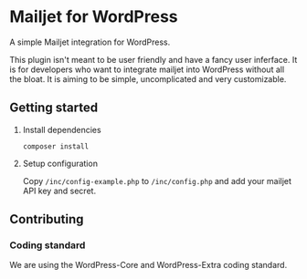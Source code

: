 # Mailjet for WordPress
A simple Mailjet integration for WordPress.

This plugin isn't meant to be user friendly and have a fancy user inferface. It is for developers who want to integrate mailjet into WordPress without all the bloat. It is aiming to be simple, uncomplicated and very customizable.

## Getting started

1. Install dependencies
    ```
    composer install
    ```

2. Setup configuration

    Copy `/inc/config-example.php` to `/inc/config.php` and add your mailjet API key and secret.

## Contributing

### Coding standard
We are using the WordPress-Core and WordPress-Extra coding standard.
